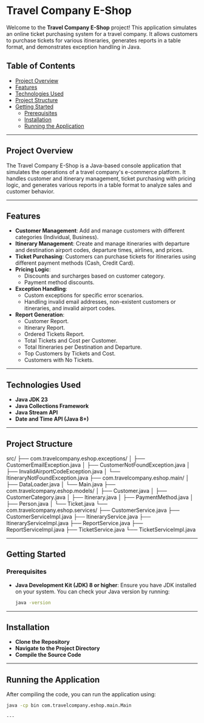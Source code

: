# Travel Company E-Shop

Welcome to the **Travel Company E-Shop** project! This application simulates an online ticket purchasing system for a travel company. It allows customers to purchase tickets for various itineraries, generates reports in a table format, and demonstrates exception handling in Java.

## Table of Contents

- [Project Overview](#project-overview)
- [Features](#features)
- [Technologies Used](#technologies-used)
- [Project Structure](#project-structure)
- [Getting Started](#getting-started)
  - [Prerequisites](#prerequisites)
  - [Installation](#installation)
  - [Running the Application](#running-the-application)

---

## Project Overview

The Travel Company E-Shop is a Java-based console application that simulates the operations of a travel company's e-commerce platform. It handles customer and itinerary management, ticket purchasing with pricing logic, and generates various reports in a table format to analyze sales and customer behavior.

---

## Features

- **Customer Management**: Add and manage customers with different categories (Individual, Business).
- **Itinerary Management**: Create and manage itineraries with departure and destination airport codes, departure times, airlines, and prices.
- **Ticket Purchasing**: Customers can purchase tickets for itineraries using different payment methods (Cash, Credit Card).
- **Pricing Logic**:
  - Discounts and surcharges based on customer category.
  - Payment method discounts.
- **Exception Handling**:
  - Custom exceptions for specific error scenarios.
  - Handling invalid email addresses, non-existent customers or itineraries, and invalid airport codes.
- **Report Generation**:
  - Customer Report.
  - Itinerary Report.
  - Ordered Tickets Report.
  - Total Tickets and Cost per Customer.
  - Total Itineraries per Destination and Departure.
  - Top Customers by Tickets and Cost.
  - Customers with No Tickets.

---

## Technologies Used

- **Java JDK 23**
- **Java Collections Framework**
- **Java Stream API**
- **Date and Time API (Java 8+)**

---

## Project Structure

src/ ├── com.travelcompany.eshop.exceptions/ │ ├── CustomerEmailException.java │ ├── CustomerNotFoundException.java │ ├── InvalidAirportCodeException.java │ └── ItineraryNotFoundException.java ├── com.travelcompany.eshop.main/ │ ├── DataLoader.java │ └── Main.java ├── com.travelcompany.eshop.models/ │ ├── Customer.java │ ├── CustomerCategory.java │ ├── Itinerary.java │ ├── PaymentMethod.java │ ├── Person.java │ └── Ticket.java └── com.travelcompany.eshop.services/ ├── CustomerService.java ├── CustomerServiceImpl.java ├── ItineraryService.java ├── ItineraryServiceImpl.java ├── ReportService.java ├── ReportServiceImpl.java ├── TicketService.java └── TicketServiceImpl.java


---

## Getting Started

### Prerequisites

- **Java Development Kit (JDK) 8 or higher**: Ensure you have JDK installed on your system. You can check your Java version by running:

  ```bash
  java -version

---

## Installation
- **Clone the Repository**
- **Navigate to the Project Directory**
- **Compile the Source Code**

---

## Running the Application
After compiling the code, you can run the application using:
  ```bash
java -cp bin com.travelcompany.eshop.main.Main
 
---

